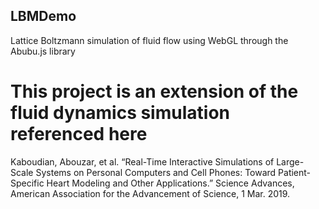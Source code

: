## LBMDemo

Lattice Boltzmann simulation of fluid flow using WebGL through the Abubu.js library

# This project is an extension of the fluid dynamics simulation referenced here
Kaboudian, Abouzar, et al. “Real-Time Interactive Simulations of Large-Scale Systems on Personal Computers and Cell Phones: Toward Patient-Specific Heart Modeling and Other Applications.” Science Advances, American Association for the Advancement of Science, 1 Mar. 2019.
